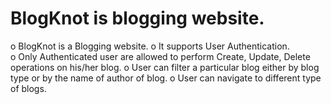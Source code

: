 # BlogKnot is blogging website.

o	BlogKnot is a Blogging website.
o	It supports User Authentication.  
o	Only Authenticated user are allowed to perform Create, Update, Delete operations on his/her blog.
o	User can filter a particular blog either by blog type or by the name of author of blog.
o	User can navigate to different type of blogs.

